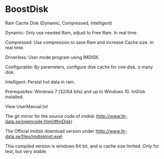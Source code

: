 # BoostDisk
Ram Cache Disk (Dynamic, Compressed, Intelligent)

Dynamic: Only use needed Ram, adjust to Free Ram. In real time.

Compressed: Use compression to save Ram and increase Cache size. In real time. 

Driverless: User mode program using IMDISK. 

Configurable: By parameters, configure disk cache for one disk, o many disk.

Intelligent: Persist hot data in ram. 



Prerequisites: 
Windows 7 (32/64 bits) and up to Windows 10.
ImDisk installed.

View UserManual.txt

The git mirror for the source code of imdisk (http://www.ltr-data.se/opencode.html/#ImDisk)

The Official imdisk download version under (http://www.ltr-data.se/files/imdiskinst.exe)

This compiled version is windows 64 bit, and is cache size limited. Only for test, but very stable.


